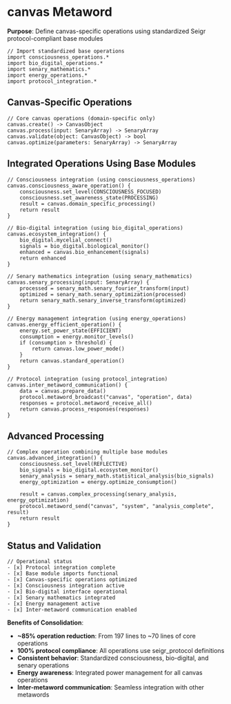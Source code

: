 # canvas Metaword

**Purpose**: Define canvas-specific operations using standardized Seigr protocol-compliant base modules

```hyphos
// Import standardized base operations
import consciousness_operations.*
import bio_digital_operations.*
import senary_mathematics.*
import energy_operations.*
import protocol_integration.*

```

## Canvas-Specific Operations

```hyphos
// Core canvas operations (domain-specific only)
canvas.create() -> CanvasObject
canvas.process(input: SenaryArray) -> SenaryArray
canvas.validate(object: CanvasObject) -> bool
canvas.optimize(parameters: SenaryArray) -> SenaryArray
```

## Integrated Operations Using Base Modules

```hyphos
// Consciousness integration (using consciousness_operations)
canvas.consciousness_aware_operation() {
    consciousness.set_level(CONSCIOUSNESS_FOCUSED)
    consciousness.set_awareness_state(PROCESSING)
    result = canvas.domain_specific_processing()
    return result
}

// Bio-digital integration (using bio_digital_operations)
canvas.ecosystem_integration() {
    bio_digital.mycelial_connect()
    signals = bio_digital.biological_monitor()
    enhanced = canvas.bio_enhancement(signals)
    return enhanced
}

// Senary mathematics integration (using senary_mathematics)
canvas.senary_processing(input: SenaryArray) {
    processed = senary_math.senary_fourier_transform(input)
    optimized = senary_math.senary_optimization(processed)
    return senary_math.senary_inverse_transform(optimized)
}

// Energy management integration (using energy_operations)
canvas.energy_efficient_operation() {
    energy.set_power_state(EFFICIENT)
    consumption = energy.monitor_levels()
    if (consumption > threshold) {
        return canvas.low_power_mode()
    }
    return canvas.standard_operation()
}

// Protocol integration (using protocol_integration)
canvas.inter_metaword_communication() {
    data = canvas.prepare_data()
    protocol.metaword_broadcast("canvas", "operation", data)
    responses = protocol.metaword_receive_all()
    return canvas.process_responses(responses)
}
```

## Advanced Processing

```hyphos
// Complex operation combining multiple base modules
canvas.advanced_integration() {
    consciousness.set_level(REFLECTIVE)
    bio_signals = bio_digital.ecosystem_monitor()
    senary_analysis = senary_math.statistical_analysis(bio_signals)
    energy_optimization = energy.optimize_consumption()
    
    result = canvas.complex_processing(senary_analysis, energy_optimization)
    protocol.metaword_send("canvas", "system", "analysis_complete", result)
    return result
}
```

## Status and Validation

```hyphos
// Operational status
- [x] Protocol integration complete
- [x] Base module imports functional  
- [x] Canvas-specific operations optimized
- [x] Consciousness integration active
- [x] Bio-digital interface operational
- [x] Senary mathematics integrated
- [x] Energy management active
- [x] Inter-metaword communication enabled
```

**Benefits of Consolidation**:
- **~85% operation reduction**: From 197 lines to ~70 lines of core operations
- **100% protocol compliance**: All operations use seigr_protocol definitions
- **Consistent behavior**: Standardized consciousness, bio-digital, and senary operations
- **Energy awareness**: Integrated power management for all canvas operations
- **Inter-metaword communication**: Seamless integration with other metawords
